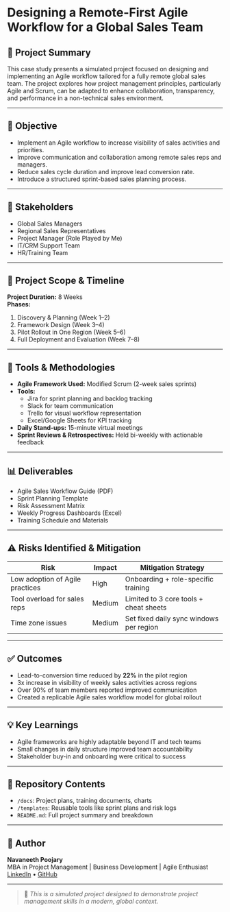 # Designing a Remote-First Agile Workflow for a Global Sales Team

## 📌 Project Summary  
This case study presents a simulated project focused on designing and implementing an Agile workflow tailored for a fully remote global sales team. The project explores how project management principles, particularly Agile and Scrum, can be adapted to enhance collaboration, transparency, and performance in a non-technical sales environment.

---

## 🎯 Objective  
- Implement an Agile workflow to increase visibility of sales activities and priorities.  
- Improve communication and collaboration among remote sales reps and managers.  
- Reduce sales cycle duration and improve lead conversion rate.  
- Introduce a structured sprint-based sales planning process.

---

## 👥 Stakeholders  
- Global Sales Managers  
- Regional Sales Representatives  
- Project Manager (Role Played by Me)  
- IT/CRM Support Team  
- HR/Training Team  

---

## 📅 Project Scope & Timeline  
**Project Duration:** 8 Weeks  
**Phases:**  
1. Discovery & Planning (Week 1–2)  
2. Framework Design (Week 3–4)  
3. Pilot Rollout in One Region (Week 5–6)  
4. Full Deployment and Evaluation (Week 7–8)

---

## 🔧 Tools & Methodologies  
- **Agile Framework Used:** Modified Scrum (2-week sales sprints)  
- **Tools:**  
  - Jira for sprint planning and backlog tracking  
  - Slack for team communication  
  - Trello for visual workflow representation  
  - Excel/Google Sheets for KPI tracking  
- **Daily Stand-ups:** 15-minute virtual meetings  
- **Sprint Reviews & Retrospectives:** Held bi-weekly with actionable feedback  

---

## 📊 Deliverables  
- Agile Sales Workflow Guide (PDF)  
- Sprint Planning Template  
- Risk Assessment Matrix  
- Weekly Progress Dashboards (Excel)  
- Training Schedule and Materials  

---

## ⚠️ Risks Identified & Mitigation  
| Risk | Impact | Mitigation Strategy |
|------|--------|----------------------|
| Low adoption of Agile practices | High | Onboarding + role-specific training |
| Tool overload for sales reps | Medium | Limited to 3 core tools + cheat sheets |
| Time zone issues | Medium | Set fixed daily sync windows per region |

---

## ✅ Outcomes  
- Lead-to-conversion time reduced by **22%** in the pilot region  
- 3x increase in visibility of weekly sales activities across regions  
- Over 90% of team members reported improved communication  
- Created a replicable Agile sales workflow model for global rollout  

---

## 💡 Key Learnings  
- Agile frameworks are highly adaptable beyond IT and tech teams  
- Small changes in daily structure improved team accountability  
- Stakeholder buy-in and onboarding were critical to success

---

## 📁 Repository Contents  
- `/docs`: Project plans, training documents, charts  
- `/templates`: Reusable tools like sprint plans and risk logs  
- `README.md`: Full project summary and breakdown  

---

## 📌 Author  
**Navaneeth Poojary**  
MBA in Project Management | Business Development | Agile Enthusiast  
[LinkedIn](https://www.linkedin.com) • [GitHub](https://github.com/your-username)  

---

> 🔗 *This is a simulated project designed to demonstrate project management skills in a modern, global context.*
